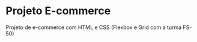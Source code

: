 # Projeto E-commerce

Projeto de e-commerce com HTML e CSS (Flexbox e Grid com a turma FS-50)

<!-- -- ctrl asps abre novo terminal 
git config --global 
$ git remot add origin https://github.com/CiceroSidneydev/e-commerce-fs50.git
$ git checkout -b main

git add .
git status
git commit -m "Mensagem"
git push origin main-- -->